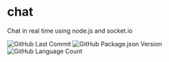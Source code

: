 # chat
Chat in real time using node.js and socket.io

<img alt="GitHub Last Commit" src="https://img.shields.io/github/last-commit/mairaarquino/chat" /> <img alt="GitHub Package.json Version" src="https://img.shields.io/github/package-json/v/mairaarquino/chat" /> <img alt="GitHub Language Count" src="https://img.shields.io/github/languages/count/mairaarquino/chat" />
